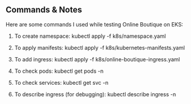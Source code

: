 ## Commands & Notes

Here are some commands I used while testing Online Boutique on EKS:

1. To create namespace:
   kubectl apply -f k8s/namespace.yaml

2. To apply manifests:
   kubectl apply -f k8s/kubernetes-manifests.yaml

3. To add ingress:
   kubectl apply -f k8s/online-boutique-ingress.yaml

4. To check pods:
   kubectl get pods -n <namespace>

5. To check services:
   kubectl get svc -n <namespace>

6. To describe ingress (for debugging):
   kubectl describe ingress -n <namespace>


